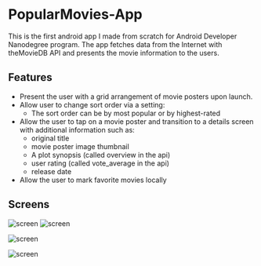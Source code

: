 # PopularMovies-App

This is the first android app I made from scratch for Android Developer Nanodegree program. The app fetches data from the Internet with theMovieDB API and presents the movie information to the users.

## Features

* Present the user with a grid arrangement of movie posters upon launch.
* Allow user to change sort order via a setting:
  * The sort order can be by most popular or by highest-rated
* Allow the user to tap on a movie poster and transition to a details screen with additional information such as:
  * original title
  * movie poster image thumbnail
  * A plot synopsis (called overview in the api)
  * user rating (called vote_average in the api)
  * release date
* Allow the user to mark favorite movies locally

## Screens

![screen](../master/screenshots/portrait_1.png)
![screen](../master/screenshots/portrait_2.png)

![screen](../master/screenshots/landscape_1.png)

![screen](../master/screenshots/landscape_2.png)
